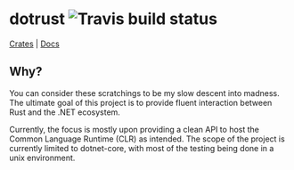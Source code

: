 # dotrust ![Travis build status](https://travis-ci.org/gsfraley/dotrust.svg?branch=master)

[Crates](https://crates.io/crates/dotrust) | [Docs](https://docs.rs/dotrust)


## Why?

You can consider these scratchings to be my slow descent into madness.  The ultimate goal of
this project is to provide fluent interaction between Rust and the .NET ecosystem.

Currently, the focus is mostly upon providing a clean API to host the Common Language Runtime (CLR)
as intended.  The scope of the project is currently limited to dotnet-core, with most of the
testing being done in a unix environment.
